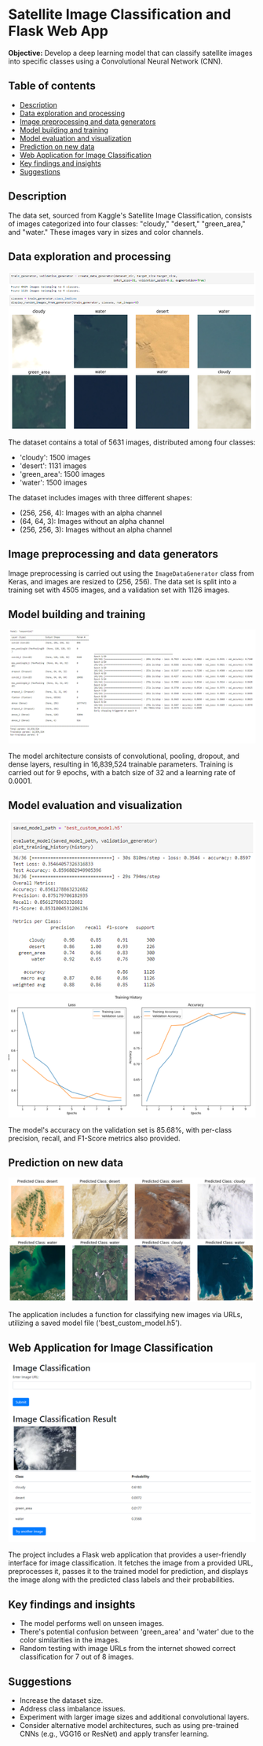 # Satellite Image Classification and Flask Web App

**Objective:** Develop a deep learning model that can classify satellite images into specific classes using a Convolutional Neural Network (CNN).

## Table of contents

- [Description](#description)
- [Data exploration and processing](#data-exploration-and-processing)
- [Image preprocessing and data generators](#image-preprocessing-and-data-generators)
- [Model building and training](#model-building-and-training)
- [Model evaluation and visualization](#model-evaluation-and-visualization)
- [Prediction on new data](#prediction-on-new-data)
- [Web Application for Image Classification](#web-application-for-image-classification)
- [Key findings and insights](#key-findings-and-insights)
- [Suggestions](#suggestions)

## Description

The data set, sourced from Kaggle's Satellite Image Classification, consists of images categorized into four classes: "cloudy," "desert," "green_area," and "water." These images vary in sizes and color channels.

## Data exploration and processing

![Dataset Images](./images/1_plot_dataset.png)

The dataset contains a total of 5631 images, distributed among four classes:

- 'cloudy': 1500 images
- 'desert': 1131 images
- 'green_area': 1500 images
- 'water': 1500 images

The dataset includes images with three different shapes: 

- (256, 256, 4): Images with an alpha channel
- (64, 64, 3): Images without an alpha channel
- (256, 256, 3): Images without an alpha channel

## Image preprocessing and data generators

Image preprocessing is carried out using the `ImageDataGenerator` class from Keras, and images are resized to (256, 256). The data set is split into a training set with 4505 images, and a validation set with 1126 images.

## Model building and training

![Model CNN](./images/2_model.png)

The model architecture consists of convolutional, pooling, dropout, and dense layers, resulting in 16,839,524 trainable parameters. Training is carried out for 9 epochs, with a batch size of 32 and a learning rate of 0.0001.

## Model evaluation and visualization

![Model Evaluation](./images/3_evaluate.png)
![Model History](./images/4_history.png)

The model's accuracy on the validation set is 85.68%, with per-class precision, recall, and F1-Score metrics also provided.

## Prediction on new data

![Predictions on new data](./images/5_predictions_urls.png)

The application includes a function for classifying new images via URLs, utilizing a saved model file ('best_custom_model.h5'). 

## Web Application for Image Classification

![Flask Web App](./images/6_flask_webapp.png)

The project includes a Flask web application that provides a user-friendly interface for image classification. It fetches the image from a provided URL, preprocesses it, passes it to the trained model for prediction, and displays the image along with the predicted class labels and their probabilities.

## Key findings and insights

- The model performs well on unseen images.
- There's potential confusion between 'green_area' and 'water' due to the color similarities in the images.
- Random testing with image URLs from the internet showed correct classification for 7 out of 8 images.

## Suggestions

- Increase the dataset size.
- Address class imbalance issues.
- Experiment with larger image sizes and additional convolutional layers.
- Consider alternative model architectures, such as using pre-trained CNNs (e.g., VGG16 or ResNet) and apply transfer learning.